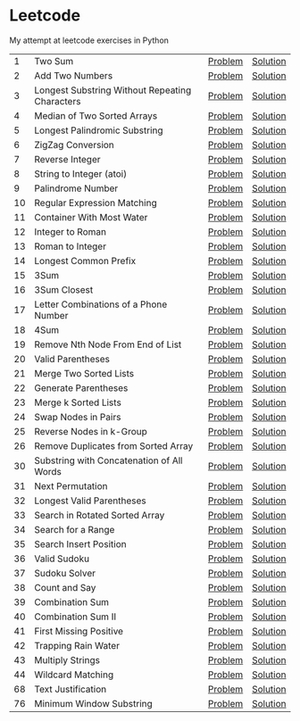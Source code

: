 # Leetcode

My attempt at leetcode exercises in Python

|     |                                                |                                                                                          |                                                                         |
| --- | ---------------------------------------------- | :--------------------------------------------------------------------------------------: | :---------------------------------------------------------------------: |
| 1   | Two Sum                                        |                    [Problem](https://leetcode.com/problems/two-sum/)                     |                    [Solution](solutions/two_sum.py)                     |
| 2   | Add Two Numbers                                |                [Problem](https://leetcode.com/problems/add-two-numbers/)                 |                [Solution](solutions/add_two_numbers.py)                 |
| 3   | Longest Substring Without Repeating Characters | [Problem](https://leetcode.com/problems/longest-substring-without-repeating-characters/) | [Solution](solutions/longest_substring_without_repeating_characters.py) |
| 4   | Median of Two Sorted Arrays                    |          [Problem](https://leetcode.com/problems/median-of-two-sorted-arrays/)           |          [Solution](solutions/median_of_two_sorted_arrays.py)           |
| 5   | Longest Palindromic Substring                  |         [Problem](https://leetcode.com/problems/longest-palindromic-substring/)          |         [Solution](solutions/longest_palindromic_substring.py)          |
| 6   | ZigZag Conversion                              |               [Problem](https://leetcode.com/problems/zigzag-conversion/)                |               [Solution](solutions/zigzag_conversion.py)                |
| 7   | Reverse Integer                                |                [Problem](https://leetcode.com/problems/reverse-integer/)                 |                [Solution](solutions/reverse_integer.py)                 |
| 8   | String to Integer (atoi)                       |             [Problem](https://leetcode.com/problems/string-to-integer-atoi/)             |             [Solution](solutions/string_to_integer_atoi.py)             |
| 9   | Palindrome Number                              |               [Problem](https://leetcode.com/problems/palindrome-number/)                |               [Solution](solutions/palindrome_number.py)                |
| 10  | Regular Expression Matching                    |          [Problem](https://leetcode.com/problems/regular-expression-matching/)           |          [Solution](solutions/regular_expression_matching.py)           |
| 11  | Container With Most Water                      |           [Problem](https://leetcode.com/problems/container-with-most-water/)            |           [Solution](solutions/container_with_most_water.py)            |
| 12  | Integer to Roman                               |                [Problem](https://leetcode.com/problems/integer-to-roman/)                |                [Solution](solutions/integer_to_roman.py)                |
| 13  | Roman to Integer                               |                [Problem](https://leetcode.com/problems/roman-to-integer/)                |                [Solution](solutions/roman_to_integer.py)                |
| 14  | Longest Common Prefix                          |             [Problem](https://leetcode.com/problems/longest-common-prefix/)              |             [Solution](solutions/longest_common_prefix.py)              |
| 15  | 3Sum                                           |                      [Problem](https://leetcode.com/problems/3sum/)                      |                      [Solution](solutions/3sum.py)                      |
| 16  | 3Sum Closest                                   |                  [Problem](https://leetcode.com/problems/3sum-closest/)                  |                  [Solution](solutions/3sum_closest.py)                  |
| 17  | Letter Combinations of a Phone Number          |     [Problem](https://leetcode.com/problems/letter-combinations-of-a-phone-number/)      |     [Solution](solutions/letter_combinations_of_a_phone_number.py)      |
| 18  | 4Sum                                           |                      [Problem](https://leetcode.com/problems/4sum/)                      |                      [Solution](solutions/4sum.py)                      |
| 19  | Remove Nth Node From End of List               |        [Problem](https://leetcode.com/problems/remove-nth-node-from-end-of-list/)        |        [Solution](solutions/remove_nth_node_from_end_of_list.py)        |
| 20  | Valid Parentheses                              |               [Problem](https://leetcode.com/problems/valid-parentheses/)                |               [Solution](solutions/valid_parentheses.py)                |
| 21  | Merge Two Sorted Lists                         |             [Problem](https://leetcode.com/problems/merge-two-sorted-lists/)             |             [Solution](solutions/merge_two_sorted_lists.py)             |
| 22  | Generate Parentheses                           |              [Problem](https://leetcode.com/problems/generate-parentheses/)              |              [Solution](solutions/generate_parentheses.py)              |
| 23  | Merge k Sorted Lists                           |              [Problem](https://leetcode.com/problems/merge-k-sorted-lists/)              |              [Solution](solutions/merge_k_sorted_lists.py)              |
| 24  | Swap Nodes in Pairs                            |              [Problem](https://leetcode.com/problems/swap-nodes-in-pairs/)               |              [Solution](solutions/swap_nodes_in_pairs.py)               |
| 25  | Reverse Nodes in k-Group                       |            [Problem](https://leetcode.com/problems/reverse-nodes-in-k-group/)            |            [Solution](solutions/reverse_nodes_in_k_group.py)            |
| 26  | Remove Duplicates from Sorted Array            |      [Problem](https://leetcode.com/problems/remove-duplicates-from-sorted-array/)       |      [Solution](solutions/remove_duplicates_from_sorted_array.py)       |
| 30  | Substring with Concatenation of All Words      |   [Problem](https://leetcode.com/problems/substring-with-concatenation-of-all-words/)    |   [Solution](solutions/substring_with_concatenation_of_all_words.py)    |
| 31  | Next Permutation                               |                [Problem](https://leetcode.com/problems/next-permutation/)                |                [Solution](solutions/next_permutation.py)                |
| 32  | Longest Valid Parentheses                      |           [Problem](https://leetcode.com/problems/longest-valid-parentheses/)            |           [Solution](solutions/longest_valid_parentheses.py)            |
| 33  | Search in Rotated Sorted Array                 |         [Problem](https://leetcode.com/problems/search-in-rotated-sorted-array/)         |         [Solution](solutions/search_in_rotated_sorted_array.py)         |
| 34  | Search for a Range                             |               [Problem](https://leetcode.com/problems/search-for-a-range/)               |               [Solution](solutions/search_for_a_range.py)               |
| 35  | Search Insert Position                         |             [Problem](https://leetcode.com/problems/search-insert-position/)             |             [Solution](solutions/search_insert_position.py)             |
| 36  | Valid Sudoku                                   |                  [Problem](https://leetcode.com/problems/valid-sudoku/)                  |                  [Solution](solutions/valid_sudoku.py)                  |
| 37  | Sudoku Solver                                  |                 [Problem](https://leetcode.com/problems/sudoku-solver/)                  |                 [Solution](solutions/sudoku_solver.py)                  |
| 38  | Count and Say                                  |                 [Problem](https://leetcode.com/problems/count-and-say/)                  |                 [Solution](solutions/count_and_say.py)                  |
| 39  | Combination Sum                                |                [Problem](https://leetcode.com/problems/combination-sum/)                 |                [Solution](solutions/combination_sum.py)                 |
| 40  | Combination Sum II                             |               [Problem](https://leetcode.com/problems/combination-sum-ii/)               |               [Solution](solutions/combination_sum_ii.py)               |
| 41  | First Missing Positive                         |             [Problem](https://leetcode.com/problems/first-missing-positive/)             |             [Solution](solutions/first_missing_positive.py)             |
| 42  | Trapping Rain Water                            |              [Problem](https://leetcode.com/problems/trapping-rain-water/)               |              [Solution](solutions/trapping_rain_water.py)               |
| 43  | Multiply Strings                               |                [Problem](https://leetcode.com/problems/multiply-strings/)                |                [Solution](solutions/multiply_strings.py)                |
| 44  | Wildcard Matching                              |               [Problem](https://leetcode.com/problems/wildcard-matching/)                |               [Solution](solutions/wildcard_matching.py)                |
| 68  | Text Justification                             |               [Problem](https://leetcode.com/problems/text-justification/)               |               [Solution](solutions/text_justification.py)               |  |
| 76  | Minimum Window Substring                       |            [Problem](https://leetcode.com/problems/minimum-window-substring/)            |            [Solution](solutions/minimum_window_substring.py)            |

<!-- |  | | [Problem]() | [Solution](solutions/) | -->

